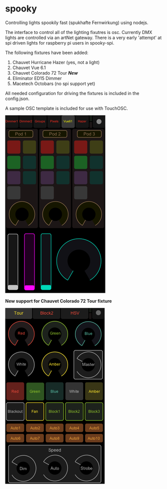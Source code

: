 spooky
======

Controlling lights spookily fast (spukhafte Fernwirkung) using nodejs.

The interface to control all of the lighting fixutres is osc. Currently DMX lights are controlled via an artNet gateway. There is a very early 'attempt' at spi driven lights for raspberry pi users in spooky-spi.

The following fixtures have been added:

1. Chauvet Hurricane Hazer (yes, not a light)
2. Chauvet Vue 6.1
3. Chauvet Colorado 72 Tour **_New_**
3. Eliminator ED15 Dimmer
4. Macetech Octobars (no spi support yet)

All needed configuration for driving the fixtures is included in the config.json.

A sample OSC template is included for use with TouchOSC.

![image](https://github.com/MarkKropf/spooky/raw/master/touchosc/spooky_touchosc.png)

**New support for Chauvet Colorado 72 Tour fixture**

![image](https://github.com/MarkKropf/spooky/raw/master/touchosc/colorado72.png)
